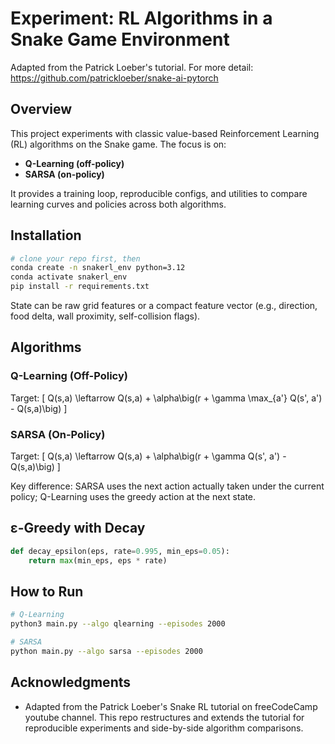 # Experiment: RL Algorithms in a Snake Game Environment

Adapted from the Patrick Loeber's tutorial. For more detail: https://github.com/patrickloeber/snake-ai-pytorch

## Overview
This project experiments with classic value-based Reinforcement Learning (RL) algorithms on the Snake game. The focus is on:

- **Q-Learning (off-policy)**
- **SARSA (on-policy)**

It provides a training loop, reproducible configs, and utilities to compare learning curves and policies across both algorithms.

## Installation
```bash
# clone your repo first, then
conda create -n snakerl_env python=3.12
conda activate snakerl_env
pip install -r requirements.txt
```

State can be raw grid features or a compact feature vector (e.g., direction, food delta, wall proximity, self-collision flags).

## Algorithms
### Q-Learning (Off-Policy)
Target:
\[ Q(s,a) \leftarrow Q(s,a) + \alpha\big(r + \gamma \max_{a'} Q(s', a') - Q(s,a)\big) \]

### SARSA (On-Policy)
Target:
\[ Q(s,a) \leftarrow Q(s,a) + \alpha\big(r + \gamma Q(s', a') - Q(s,a)\big) \]

Key difference: SARSA uses the next action actually taken under the current policy; Q-Learning uses the greedy action at the next state.

## ε-Greedy with Decay
```python
def decay_epsilon(eps, rate=0.995, min_eps=0.05):
    return max(min_eps, eps * rate)
```

## How to Run
```bash
# Q-Learning
python3 main.py --algo qlearning --episodes 2000

# SARSA
python main.py --algo sarsa --episodes 2000
```

## Acknowledgments
- Adapted from the Patrick Loeber's Snake RL tutorial on freeCodeCamp youtube channel. This repo restructures and extends the tutorial for reproducible experiments and side-by-side algorithm comparisons.
